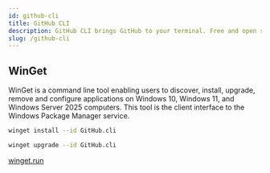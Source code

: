 ```yaml
---
id: github-cli
title: GitHub CLI
description: GitHub CLI brings GitHub to your terminal. Free and open source.
slug: /github-cli
---
```


## WinGet

WinGet is a command line tool enabling users to discover, install, upgrade, remove and configure applications on Windows 10, Windows 11, and Windows Server 2025 computers. This tool is the client interface to the Windows Package Manager service.

```bash
winget install --id GitHub.cli
```

```bash
winget upgrade --id GitHub.cli
```

[winget.run](https://winget.run/)

